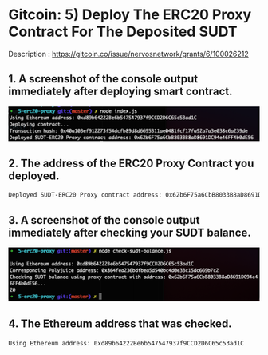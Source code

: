 # Gitcoin: 5) Deploy The ERC20 Proxy Contract For The Deposited SUDT

Description : https://gitcoin.co/issue/nervosnetwork/grants/6/100026212

## 1. A screenshot of the console output immediately after deploying smart contract.

![Alt text](deploying_contract_console.png "Screenshot of the console output immediately after deploying smart contract")

## 2. The address of the ERC20 Proxy Contract you deployed.

```sh
Deployed SUDT-ERC20 Proxy contract address: 0x62b6F75a6CbB8033B8aD8691DC94e46FF4b0dE56
```

## 3. A screenshot of the console output immediately after checking your SUDT balance.

![Alt text](checking_sudt_balance_console.png "Screenshot of the console output immediately after checking your SUDT balance")

## 4. The Ethereum address that was checked.

```sh
Using Ethereum address: 0xd89b64222Be6b547547937f9CCD2D6C65c53ad1C
```
